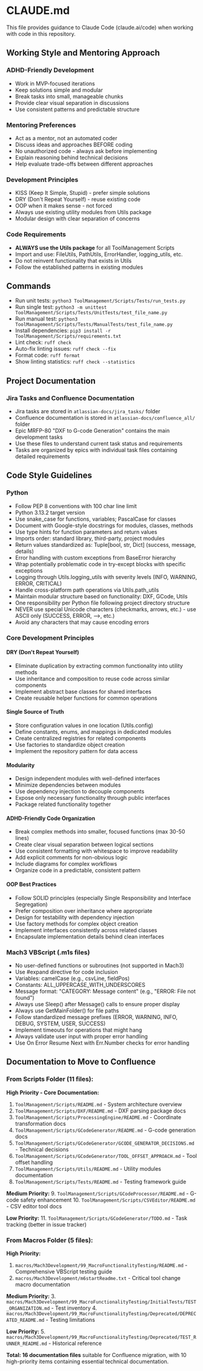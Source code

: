# CLAUDE.md

This file provides guidance to Claude Code (claude.ai/code) when working with code in this repository.

## Working Style and Mentoring Approach

### ADHD-Friendly Development
- Work in MVP-focused iterations
- Keep solutions simple and modular  
- Break tasks into small, manageable chunks
- Provide clear visual separation in discussions
- Use consistent patterns and predictable structure

### Mentoring Preferences
- Act as a mentor, not an automated coder
- Discuss ideas and approaches BEFORE coding
- No unauthorized code - always ask before implementing
- Explain reasoning behind technical decisions
- Help evaluate trade-offs between different approaches

### Development Principles
- KISS (Keep It Simple, Stupid) - prefer simple solutions
- DRY (Don't Repeat Yourself) - reuse existing code
- OOP when it makes sense - not forced
- Always use existing utility modules from Utils package
- Modular design with clear separation of concerns

### Code Requirements
- **ALWAYS use the Utils package** for all ToolManagement Scripts
- Import and use: FileUtils, PathUtils, ErrorHandler, logging_utils, etc.
- Do not reinvent functionality that exists in Utils
- Follow the established patterns in existing modules

## Commands

- Run unit tests: `python3 ToolManagement/Scripts/Tests/run_tests.py`
- Run single test: `python3 -m unittest ToolManagement/Scripts/Tests/UnitTests/test_file_name.py`
- Run manual test: `python3 ToolManagement/Scripts/Tests/ManualTests/test_file_name.py`
- Install dependencies: `pip3 install -r ToolManagement/Scripts/requirements.txt`
- Lint check: `ruff check`
- Auto-fix linting issues: `ruff check --fix`
- Format code: `ruff format`
- Show linting statistics: `ruff check --statistics`

## Project Documentation

### Jira Tasks and Confluence Documentation
- Jira tasks are stored in `atlassian-docs/jira_tasks/` folder
- Confluence documentation is stored in `atlassian-docs/confluence_all/` folder
- Epic MRFP-80 "DXF to G-code Generation" contains the main development tasks
- Use these files to understand current task status and requirements
- Tasks are organized by epics with individual task files containing detailed requirements

## Code Style Guidelines

### Python
- Follow PEP 8 conventions with 100 char line limit
- Python 3.13.2 target version
- Use snake_case for functions, variables; PascalCase for classes
- Document with Google-style docstrings for modules, classes, methods
- Use type hints for function parameters and return values
- Imports order: standard library, third-party, project modules
- Return values standardized as: Tuple[bool, str, Dict] (success, message, details)
- Error handling with custom exceptions from BaseError hierarchy
- Wrap potentially problematic code in try-except blocks with specific exceptions
- Logging through Utils.logging_utils with severity levels (INFO, WARNING, ERROR, CRITICAL)
- Handle cross-platform path operations via Utils.path_utils
- Maintain modular structure based on functionality: DXF, GCode, Utils
- One responsibility per Python file following project directory structure
- NEVER use special Unicode characters (checkmarks, arrows, etc.) - use ASCII only (SUCCESS, ERROR, -->, etc.)
- Avoid any characters that may cause encoding errors

### Core Development Principles

#### DRY (Don't Repeat Yourself)
- Eliminate duplication by extracting common functionality into utility methods
- Use inheritance and composition to reuse code across similar components
- Implement abstract base classes for shared interfaces
- Create reusable helper functions for common operations

#### Single Source of Truth
- Store configuration values in one location (Utils.config)
- Define constants, enums, and mappings in dedicated modules
- Create centralized registries for related components
- Use factories to standardize object creation
- Implement the repository pattern for data access

#### Modularity
- Design independent modules with well-defined interfaces
- Minimize dependencies between modules
- Use dependency injection to decouple components
- Expose only necessary functionality through public interfaces
- Package related functionality together

#### ADHD-Friendly Code Organization
- Break complex methods into smaller, focused functions (max 30-50 lines)
- Create clear visual separation between logical sections
- Use consistent formatting with whitespace to improve readability
- Add explicit comments for non-obvious logic
- Include diagrams for complex workflows
- Organize code in a predictable, consistent pattern

#### OOP Best Practices
- Follow SOLID principles (especially Single Responsibility and Interface Segregation)
- Prefer composition over inheritance where appropriate
- Design for testability with dependency injection
- Use factory methods for complex object creation
- Implement interfaces consistently across related classes
- Encapsulate implementation details behind clean interfaces

### Mach3 VBScript (.m1s files)
- No user-defined functions or subroutines (not supported in Mach3)
- Use #expand directive for code inclusion
- Variables: camelCase (e.g., csvLine, fieldPos)
- Constants: ALL_UPPERCASE_WITH_UNDERSCORES
- Message format: "CATEGORY: Message content" (e.g., "ERROR: File not found")
- Always use Sleep() after Message() calls to ensure proper display
- Always use GetMainFolder() for file paths
- Follow standardized message prefixes (ERROR, WARNING, INFO, DEBUG, SYSTEM, USER, SUCCESS)
- Implement timeouts for operations that might hang
- Always validate user input with proper error handling
- Use On Error Resume Next with Err.Number checks for error handling

## Documentation to Move to Confluence

### From Scripts Folder (11 files):

**High Priority - Core Documentation:**
1. `ToolManagement/Scripts/README.md` - System architecture overview
2. `ToolManagement/Scripts/DXF/README.md` - DXF parsing package docs
3. `ToolManagement/Scripts/ProcessingEngine/README.md` - Coordinate transformation docs
4. `ToolManagement/Scripts/GCodeGenerator/README.md` - G-code generation docs
5. `ToolManagement/Scripts/GCodeGenerator/GCODE_GENERATOR_DECISIONS.md` - Technical decisions
6. `ToolManagement/Scripts/GCodeGenerator/TOOL_OFFSET_APPROACH.md` - Tool offset handling
7. `ToolManagement/Scripts/Utils/README.md` - Utility modules documentation
8. `ToolManagement/Scripts/Tests/README.md` - Testing framework guide

**Medium Priority:**
9. `ToolManagement/Scripts/GCodeProcessor/README.md` - G-code safety enhancement
10. `ToolManagement/Scripts/CSVEditor/README.md` - CSV editor tool docs

**Low Priority:**
11. `ToolManagement/Scripts/GCodeGenerator/TODO.md` - Task tracking (better in issue tracker)

### From Macros Folder (5 files):

**High Priority:**
1. `macros/Mach3Development/99_MacroFunctionalityTesting/README.md` - Comprehensive VBScript testing guide
2. `macros/Mach3Development/m6startReadme.txt` - Critical tool change macro documentation

**Medium Priority:**
3. `macros/Mach3Development/99_MacroFunctionalityTesting/InitialTests/TEST_ORGANIZATION.md` - Test inventory
4. `macros/Mach3Development/99_MacroFunctionalityTesting/Deprecated/DEPRECATED_README.md` - Testing limitations

**Low Priority:**
5. `macros/Mach3Development/99_MacroFunctionalityTesting/Deprecated/TEST_RUNNER_README.md` - Historical reference

**Total: 16 documentation files** suitable for Confluence migration, with 10 high-priority items containing essential technical documentation.